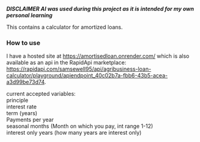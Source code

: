 ***DISCLAIMER AI was used during this project as it is intended for my own personal learning***

This contains a calculator for amortized loans.

### How to use ### 

I have a hosted site at https://amortisedloan.onrender.com/ which is also available as an api in the RapidApi marketplace: https://rapidapi.com/samsewell95/api/agribusiness-loan-calculator/playground/apiendpoint_40c02b7a-fbb6-43b5-acea-a3d99be73d74.

current accepted variables:<br>
  principle <br>
  interest rate<br>
  term (years)<br>
  Payments per year<br>
  seasonal months (Month on which you pay, int range 1-12)<br>
  interest only years (how many years are interest only)<br>
